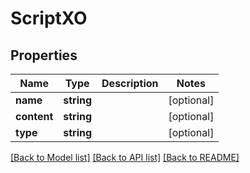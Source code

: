 # ScriptXO

## Properties
Name | Type | Description | Notes
------------ | ------------- | ------------- | -------------
**name** | **string** |  | [optional] 
**content** | **string** |  | [optional] 
**type** | **string** |  | [optional] 

[[Back to Model list]](../README.md#documentation-for-models) [[Back to API list]](../README.md#documentation-for-api-endpoints) [[Back to README]](../README.md)


